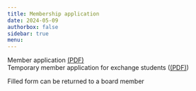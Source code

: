 ```yaml
---
title: Membership application
date: 2024-05-09
authorbox: false
sidebar: true
menu:
---
```


Member application [(PDF)](otit_jasenhakemus_eng.pdf)  
Temporary member application for exchange students ([(PDF)](otit_temporary_member_applicatoin.pdf))  

Filled form can be returned to a board member

